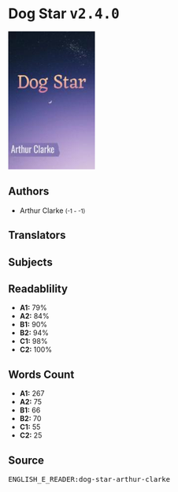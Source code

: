 # Dog Star <kbd>v2.4.0</kbd>

![](./cover.medium.jpg "")

## Authors


 - Arthur Clarke <small>(-1 - -1)</small>

## Translators



## Subjects



## Readablility


 - **A1:** 79%
 - **A2:** 84%
 - **B1:** 90%
 - **B2:** 94%
 - **C1:** 98%
 - **C2:** 100%

## Words Count


 - **A1:** 267
 - **A2:** 75
 - **B1:** 66
 - **B2:** 70
 - **C1:** 55
 - **C2:** 25

## Source


<kbd>ENGLISH_E_READER:dog-star-arthur-clarke</kbd>
